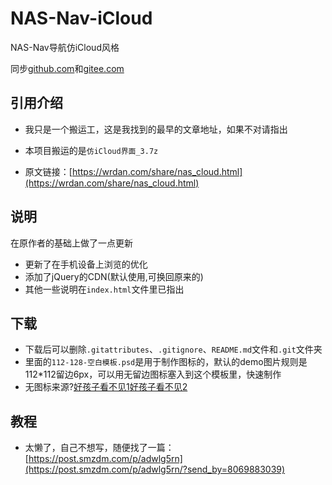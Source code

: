 # NAS-Nav-iCloud

NAS-Nav导航仿iCloud风格

同步[github.com](https://github.com/asundust/NAS-Nav-iCloud)和[gitee.com](https://gitee.com/asundust/NAS-Nav-iCloud)

## 引用介绍

- 我只是一个搬运工，这是我找到的最早的文章地址，如果不对请指出

- 本项目搬运的是`仿iCloud界面_3.7z`

- 原文链接：[https://wrdan.com/share/nas_cloud.html](https://wrdan.com/share/nas_cloud.html)

## 说明

在原作者的基础上做了一点更新

- 更新了在手机设备上浏览的优化
- 添加了jQuery的CDN(默认使用,可换回原来的)
- 其他一些说明在`index.html`文件里已指出

## 下载

- 下载后可以删除`.gitattributes`、`.gitignore`、`README.md`文件和`.git`文件夹
- 里面的`112-128-空白模板.psd`是用于制作图标的，默认的demo图片规则是112*112留边6px，可以用无留边图标塞入到这个模板里，快速制作
- 无图标来源?[好孩子看不见1](http://zhangweijie.cn/hq-icon/)[好孩子看不见2](https://bendodson.com/projects/itunes-artwork-finder/)

## 教程

- 太懒了，自己不想写，随便找了一篇：[https://post.smzdm.com/p/adwlg5rn](https://post.smzdm.com/p/adwlg5rn/?send_by=8069883039)
